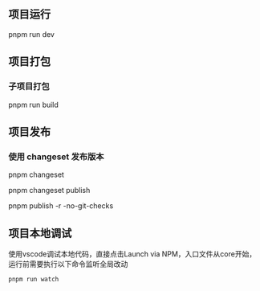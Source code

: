 ## 项目运行
pnpm run dev

## 项目打包

### 子项目打包
pnpm run build


## 项目发布
### 使用 changeset 发布版本

pnpm changeset

pnpm changeset publish

pnpm publish -r -no-git-checks


## 项目本地调试
使用vscode调试本地代码，直接点击Launch via NPM，入口文件从core开始，运行前需要执行以下命令监听全局改动
```shell
pnpm run watch

```



